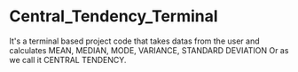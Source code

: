 # Central_Tendency_Terminal
It's a terminal based project code that takes datas from the user and calculates MEAN, MEDIAN, MODE, VARIANCE, STANDARD DEVIATION Or as we call it CENTRAL TENDENCY.
